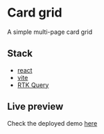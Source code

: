 # Card grid
A simple multi-page card grid

## Stack
- [react](https://reactjs.org/)
- [vite](https://vitejs.dev/)
- [RTK Query](https://redux-toolkit.js.org/rtk-query/overview)

## Live preview

Check the deployed demo [here](https://kisi-frontend-challenge.netlify.app/)